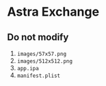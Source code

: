 # Astra Exchange

## Do not modify

1. `images/57x57.png`
2. `images/512x512.png`
3. `app.ipa`
4. `manifest.plist`